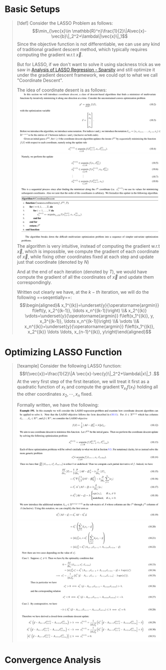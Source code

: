 # Basic Setups
> [!def]
> Consider the LASSO Problem as follows:
> $$\min_{\vec{x}\in \mathbb{R}^n}\frac{1}{2}\|A\vec{x}-\vec{b}\|_2^2+\lambda\|\vec{x}\|_1$$
> Since the objective function is not differentiable, we can use any kind of traditional gradient descent method, which typically requires computing the gradient w.r.t $\vec{x}$.
> 
> But for LASSO, if we don't want to solve it using slackness trick as we saw in [Analysis of LASSO Regression - Sparsity](../6_Regularization_Sparsity/Analysis_of_LASSO.md#Analysis%20of%20LASSO%20Regression%20-%20Sparsity) and still optimize it under the gradient descent framework, we could opt to what we call "Coordinate Descent".
> 
> The idea of coordinate desent is as follows:
> ![](Coordinate_Descent.assets/image-20231217111327059.png)![](Coordinate_Descent.assets/image-20231217111339199.png)
> The algorithm is very intuitive, instead of computing the gradient w.r.t $\vec{x}$, which is impossible, we compute the gradient of each coordinate of $\vec{x}$, while fixing other coordinates fixed at each step and update just that coordinate (denoted by $N$)
> 
> And at the end of each iteration (denoted by $T$), we would have compute the gradient of all the coordinates of $\vec{x}$ and update them correspondingly.
> 
> Written out clearly we have, at the $k-th$ iteration, we will do the following ==seqentially==:
> $$\begin{aligned}& x_1^{(k)}=\underset{y}{\operatorname{argmin}} f\left(y, x_2^{(k-1)}, \ldots x_n^{(k-1)}\right) \\& x_2^{(k)} \vdots=\underset{y}{\operatorname{argmin}} f\left(x_1^{(k)}, y, x_3^{(k-1)}, \ldots x_n^{(k-1)}\right) \\& \vdots \\& x_n^{(k)}=\underset{y}{\operatorname{argmin}} f\left(x_1^{(k)}, x_2^{(k)} \ldots \ldots, x_{n-1}^{(k)}, y\right)\end{aligned}$$
> 



# Optimizing LASSO Function
> [!example]
> Consider the following LASSO function:
> $$f(\vec{x})=\frac{1}{2}\|A \vec{x}-\vec{y}\|_2^2+\lambda\|x\|_1 .$$
> At the very first step of the first iteration, we will treat it first as a quadratic function of $x_1$ and compute the gradient $\nabla_{x_1}f(x_1)$ holding all the other coordinates $x_{2},\cdots,x_n$ fixed.
> 
> Formally written, we have the following:
> ![](Coordinate_Descent.assets/image-20231217112157777.png)![](Coordinate_Descent.assets/image-20231217112204572.png)








# Convergence Analysis
> 